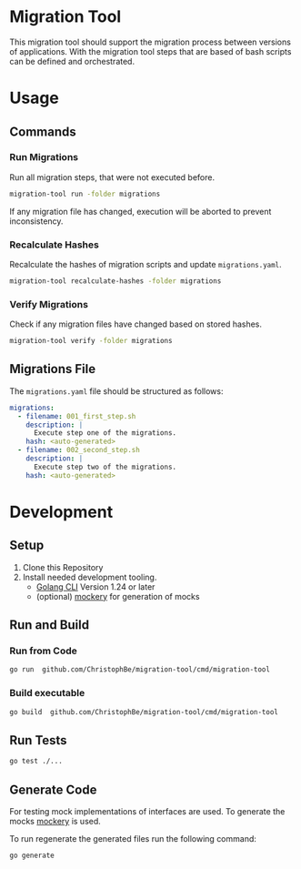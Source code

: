 # Migration Tool

This migration tool should support the migration process between versions of applications.
With the migration tool steps that are based of bash scripts can be defined and orchestrated. 

# Usage

## Commands
### Run Migrations
Run all migration steps, that were not executed before.
```bash
migration-tool run -folder migrations
```

If any migration file has changed, execution will be aborted to prevent inconsistency.



### Recalculate Hashes
Recalculate the hashes of migration scripts and update `migrations.yaml`.
```bash
migration-tool recalculate-hashes -folder migrations
```

### Verify Migrations
Check if any migration files have changed based on stored hashes.
```bash
migration-tool verify -folder migrations
```

## Migrations File

The `migrations.yaml` file should be structured as follows:
```yaml
migrations:
  - filename: 001_first_step.sh
    description: |
      Execute step one of the migrations.
    hash: <auto-generated>
  - filename: 002_second_step.sh
    description: |
      Execute step two of the migrations.
    hash: <auto-generated>
```

# Development

## Setup
1. Clone this Repository
2. Install needed development tooling.
   - [Golang CLI](https://go.dev/dl) Version 1.24 or later
   - (optional) [mockery](https://vektra.github.io/mockery/latest/installation/) for generation of mocks

## Run and Build 
### Run from Code 
```bash
go run  github.com/ChristophBe/migration-tool/cmd/migration-tool
```

### Build executable
```bash
go build  github.com/ChristophBe/migration-tool/cmd/migration-tool
```

## Run Tests
```bash
go test ./...
```

## Generate Code
For testing mock implementations of interfaces are used. To generate the mocks [mockery](https://vektra.github.io/mockery/latest/) is used.

To run regenerate the generated files run the following command:
```bash
go generate
```